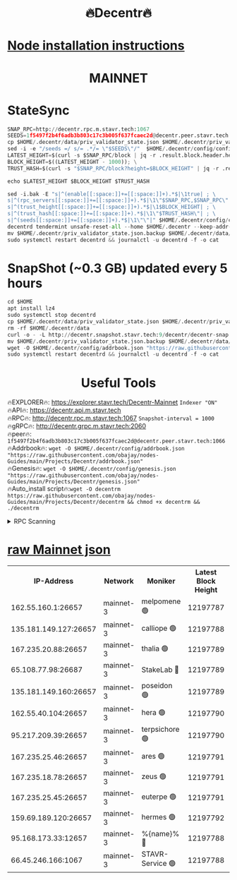 <h1 align="center"> 🔥Decentr🔥</h1>

[Node installation instructions](https://github.com/obajay/nodes-Guides/tree/main/Projects/Decentr)
=
<h1 align="center"> MAINNET</h1>

# StateSync
```python
SNAP_RPC=http://decentr.rpc.m.stavr.tech:1067
SEEDS=1f5497f2b4f6adb3b803c17c3b005f637fcaec2d@decentr.peer.stavr.tech:1066
cp $HOME/.decentr/data/priv_validator_state.json $HOME/.decentr/priv_validator_state.json.backup
sed -i -e "/seeds =/ s/= .*/= \"$SEEDS\"/"  $HOME/.decentr/config/config.toml
LATEST_HEIGHT=$(curl -s $SNAP_RPC/block | jq -r .result.block.header.height); \
BLOCK_HEIGHT=$((LATEST_HEIGHT - 1000)); \
TRUST_HASH=$(curl -s "$SNAP_RPC/block?height=$BLOCK_HEIGHT" | jq -r .result.block_id.hash)

echo $LATEST_HEIGHT $BLOCK_HEIGHT $TRUST_HASH

sed -i.bak -E "s|^(enable[[:space:]]+=[[:space:]]+).*$|\1true| ; \
s|^(rpc_servers[[:space:]]+=[[:space:]]+).*$|\1\"$SNAP_RPC,$SNAP_RPC\"| ; \
s|^(trust_height[[:space:]]+=[[:space:]]+).*$|\1$BLOCK_HEIGHT| ; \
s|^(trust_hash[[:space:]]+=[[:space:]]+).*$|\1\"$TRUST_HASH\"| ; \
s|^(seeds[[:space:]]+=[[:space:]]+).*$|\1\"\"|" $HOME/.decentr/config/config.toml
decentrd tendermint unsafe-reset-all --home $HOME/.decentr --keep-addr-book
mv $HOME/.decentr/priv_validator_state.json.backup $HOME/.decentr/data/priv_validator_state.json
sudo systemctl restart decentrd && journalctl -u decentrd -f -o cat
```
# SnapShot (~0.3 GB) updated every 5 hours
```python
cd $HOME
apt install lz4
sudo systemctl stop decentrd
cp $HOME/.decentr/data/priv_validator_state.json $HOME/.decentr/priv_validator_state.json.backup
rm -rf $HOME/.decentr/data
curl -o - -L http://decentr.snapshot.stavr.tech:9/decentr/decentr-snap.tar.lz4 | lz4 -c -d - | tar -x -C $HOME/.decentr --strip-components 2
mv $HOME/.decentr/priv_validator_state.json.backup $HOME/.decentr/data/priv_validator_state.json
wget -O $HOME/.decentr/config/addrbook.json "https://raw.githubusercontent.com/obajay/nodes-Guides/main/Projects/Decentr/addrbook.json"
sudo systemctl restart decentrd && journalctl -u decentrd -f -o cat
```

 <h1 align="center"> Useful Tools</h1>

🔥EXPLORER🔥:     https://explorer.stavr.tech/Decentr-Mainnet        `Indexer "ON"` \
🔥API🔥:          https://decentr.api.m.stavr.tech \
🔥RPC🔥:          http://decentr.rpc.m.stavr.tech:1067              `Snapshot-interval = 1000` \
🔥gRPC🔥:         http://decentr.grpc.m.stavr.tech:2060 \
🔥peer🔥:         `1f5497f2b4f6adb3b803c17c3b005f637fcaec2d@decentr.peer.stavr.tech:1066` \
🔥Addrbook🔥:  `wget -O $HOME/.decentr/config/addrbook.json "https://raw.githubusercontent.com/obajay/nodes-Guides/main/Projects/Decentr/addrbook.json"` \
🔥Genesis🔥:  `wget -O $HOME/.decentr/config/genesis.json "https://raw.githubusercontent.com/obajay/nodes-Guides/main/Projects/Decentr/genesis.json"` \
🔥Auto_install script🔥:`wget -O decentrm https://raw.githubusercontent.com/obajay/nodes-Guides/main/Projects/Decentr/decentrm && chmod +x decentrm && ./decentrm`

<details>
<summary>RPC Scanning</summary>

<h2 align="center"> We scan nodes in real time every 4 hours. And we provide the final result of RPC endpoints.
We cannot influence the operation of these nodes in any way. </h2>


```python
If Voting Power is higher than 0 --> then the Node is a validator of the network and may be subject to attack and be a potential threat to the chain.
```
```python
We marked such validators with a red symbol
```

</details>

[raw Mainnet json](https://rpc-check.decentrm.stavr.tech/decentrm/rpc-decentrm-result.json)
=



<table><tr><th>IP-Address</th><th>Network</th><th>Moniker</th><th>Latest Block Height</th><th>Earliest Block Height</th><th>Catching Up</th><th>Tx Index</th><th>Voting Power</th><th>Scan Time</th></tr><tr><td>162.55.160.1:26657</td><td>mainnet-3</td><td>melpomene 🟢</td><td>12197787</td><td>1688950</td><td>False</td><td>on</td><td>0</td><td>2023-12-30T08:36:58.875994203UTC</td></tr><tr><td>135.181.149.127:26657</td><td>mainnet-3</td><td>calliope 🟢</td><td>12197788</td><td>1688950</td><td>False</td><td>on</td><td>0</td><td>2023-12-30T08:37:01.321641806UTC</td></tr><tr><td>167.235.20.88:26657</td><td>mainnet-3</td><td>thalia 🟢</td><td>12197789</td><td>1688950</td><td>False</td><td>on</td><td>0</td><td>2023-12-30T08:37:06.933053933UTC</td></tr><tr><td>65.108.77.98:26687</td><td>mainnet-3</td><td>StakeLab 🔴</td><td>12197789</td><td>1688950</td><td>False</td><td>on</td><td>5425185</td><td>2023-12-30T08:37:07.276618469UTC</td></tr><tr><td>135.181.149.160:26657</td><td>mainnet-3</td><td>poseidon 🟢</td><td>12197789</td><td>1688950</td><td>False</td><td>on</td><td>0</td><td>2023-12-30T08:37:10.148905571UTC</td></tr><tr><td>162.55.40.104:26657</td><td>mainnet-3</td><td>hera 🟢</td><td>12197790</td><td>1688950</td><td>False</td><td>on</td><td>0</td><td>2023-12-30T08:37:12.540287868UTC</td></tr><tr><td>95.217.209.39:26657</td><td>mainnet-3</td><td>terpsichore 🟢</td><td>12197790</td><td>1688950</td><td>False</td><td>on</td><td>0</td><td>2023-12-30T08:37:14.940045605UTC</td></tr><tr><td>167.235.25.46:26657</td><td>mainnet-3</td><td>ares 🟢</td><td>12197791</td><td>1688950</td><td>False</td><td>on</td><td>0</td><td>2023-12-30T08:37:17.291413131UTC</td></tr><tr><td>167.235.18.78:26657</td><td>mainnet-3</td><td>zeus 🟢</td><td>12197791</td><td>1688950</td><td>False</td><td>on</td><td>0</td><td>2023-12-30T08:37:19.675295940UTC</td></tr><tr><td>167.235.25.45:26657</td><td>mainnet-3</td><td>euterpe 🟢</td><td>12197791</td><td>1688950</td><td>False</td><td>on</td><td>0</td><td>2023-12-30T08:37:21.958480068UTC</td></tr><tr><td>159.69.189.120:26657</td><td>mainnet-3</td><td>hermes 🟢</td><td>12197792</td><td>1688950</td><td>False</td><td>on</td><td>0</td><td>2023-12-30T08:37:24.343143921UTC</td></tr><tr><td>95.168.173.33:12657</td><td>mainnet-3</td><td>%{name}% 🔴</td><td>12197788</td><td>8964001</td><td>False</td><td>on</td><td>4174223</td><td>2023-12-30T08:37:02.602538165UTC</td></tr><tr><td>66.45.246.166:1067</td><td>mainnet-3</td><td>STAVR-Service 🟢</td><td>12197788</td><td>12196001</td><td>False</td><td>on</td><td>0</td><td>2023-12-30T08:37:01.988243989UTC</td></tr></table>